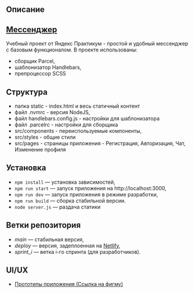 ## Описание

## <a href="https://resilient-cobbler-d52b09.netlify.app/" target="_blank">Мессенджер</a>

Учебный проект от Яндекс Практикум - простой и удобный мессенджер с базовым функционалом.
В проекте использованы:

-   сборщик Parcel,
-   шаблонизатор Handlebars,
-   препроцессор SCSS

## Структура

-   папка static - index.html и весь статичный контент
-   файл .nvmrc - версия NodeJS,
-   файл handlebars.config.js - настройки для шаблонизатора
-   файл .parcelrc - настройки для сборщика
-   src/components - переиспользуемые компоненты,
-   src/styles - общие стили
-   src/pages - страницы приложения - Регистрация, Авторизация, Чат, Изменение профиля

## Установка

-   `npm install` — установка зависимостей,
-   `npm run start` — запуск приложения на http://localhost:3000,
-   `npm run dev` — запуск приложения в режиме разработки,
-   `npm run build` — сборка стабильной версии.
-   `node server.js` — раздача статики

## Ветки репозитория

-   _main_ — стабильная версия,
-   _deploy_ — версия, задеплоенная на <a href="https://resilient-cobbler-d52b09.netlify.app/" target="_blank">Netlify</a>,
-   _sprint_i_ — ветка i-го спринта (для разработчиков).

## UI/UX

-   <a href="https://www.figma.com/file/jF5fFFzgGOxQeB4CmKWTiE/Chat_external_link?node-id=1%3A2&t=eFw1TID8GuPjIyFY-0" target="_blank" title="Mockups">Прототипы приложения (Ссылка на фигму)</a>
